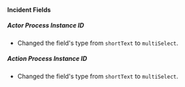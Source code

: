 
#### Incident Fields

##### Actor Process Instance ID

- Changed the field's type from `shortText` to `multiSelect`.
##### Action Process Instance ID

- Changed the field's type from `shortText` to `multiSelect`.
